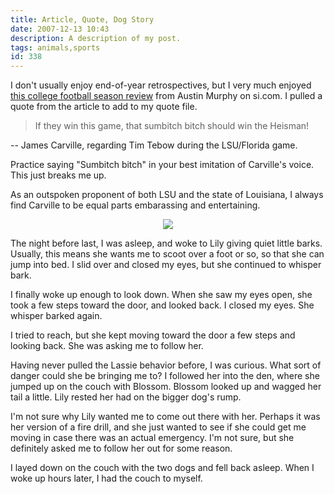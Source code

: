 ```yaml
---
title: Article, Quote, Dog Story
date: 2007-12-13 10:43
description: A description of my post.
tags: animals,sports
id: 338
---
```


I don't usually enjoy end-of-year retrospectives, but I very much enjoyed <a href="http://sportsillustrated.cnn.com/2007/writers/austin_murphy/12/11/season.review/2.html" target="_blank">this college football season review</a> from Austin Murphy on si.com.  I pulled a quote from the article to add to my quote file.

<blockquote>If they win this game, that sumbitch bitch should win the Heisman!</blockquote>

-- James Carville, regarding Tim Tebow during the LSU/Florida game.

Practice saying "Sumbitch bitch" in your best imitation of Carville's voice.  This just breaks me up.

As an outspoken proponent of both LSU and the state of Louisiana, I always find Carville to be equal parts embarassing and entertaining.



<center><img src="/img/greenline.gif"></center>

The night before last, I was asleep, and woke to Lily giving quiet little barks.  Usually, this means she wants me to scoot over a foot or so, so that she can jump into bed.  I slid over and closed my eyes, but she continued to whisper bark.

I finally woke up enough to look down.  When she saw my eyes open, she took a few steps toward the door, and looked back.  I closed my eyes.  She whisper barked again.

I tried to reach, but she kept moving toward the door a few steps and looking back.  She was asking me to follow her.

Having never pulled the Lassie behavior before, I was curious.  What sort of danger could she be bringing me to?  I followed her into the den, where she jumped up on the couch with Blossom.  Blossom looked up and wagged her tail a little.  Lily rested her had on the bigger dog's rump.

I'm not sure why Lily wanted me to come out there with her.  Perhaps it was her version of a fire drill, and she just wanted to see if she could get me moving in case there was an actual emergency.  I'm not sure, but she definitely asked me to follow her out for some reason.

I layed down on the couch with the two dogs and fell back asleep.  When I woke up hours later, I had the couch to myself.